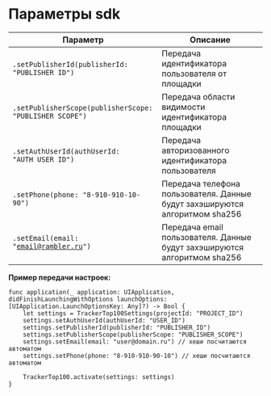 # Параметры sdk

| Параметр                                                                      | Описание                                                                     |
| ----------------------------------------------------------------------------- | ---------------------------------------------------------------------------- |
| <pre><code>.setPublisherId(publisherId: "PUBLISHER_ID")</code></pre>          | Передача идентификатора пользователя от площадки                             |
| <pre><code>.setPublisherScope(publisherScope: "PUBLISHER_SCOPE")</code></pre> | Передача области видимости идентификатора площадки                           |
| <pre><code>.setAuthUserId(authUserId: "AUTH_USER_ID")</code></pre>            | Передача авторизованного идентификатора пользователя                         |
| <pre><code>.setPhone(phone: "8-910-910-10-90")</code></pre>                   | Передача телефона пользователя.  Данные будут захэшируются алгоритмом sha256 |
| <pre><code>.setEmail(email: "email@rambler.ru")</code></pre>                  | Передача email пользователя. Данные будут захэшируются алгоритмом sha256     |

**Пример передачи настроек:**

```
func application(_ application: UIApplication, didFinishLaunchingWithOptions launchOptions: [UIApplication.LaunchOptionsKey: Any]?) -> Bool {
    let settings = TrackerTop100Settings(projectId: "PROJECT_ID")
    settings.setAuthUserId(authUserId: "USER_ID")
    settings.setPublisherId(publisherId: "PUBLISHER_ID")
    settings.setPublisherScope(publisherScope: "PUBLISHER_SCOPE")
    settings.setEmail(email: "user@domain.ru") // хеши посчитаются автоматом
    settings.setPhone(phone: "8-910-910-90-10") // хеши посчитаются автоматом

    TrackerTop100.activate(settings: settings)
}
```
